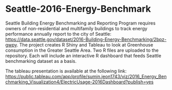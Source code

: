 # Seattle-2016-Energy-Benchmark
Seattle Building Energy Benchmarking and Reporting Program requires owners of non-residential and multifamily buildings to track energy performance annually report to the city of Seattle: https://data.seattle.gov/dataset/2016-Building-Energy-Benchmarking/2bpz-gwpy. The project creates R Shiny and Tableau to look at Greenhouse consumption in the Greater Seattle Area. Two R files are uploaded to the repository. Each will include an interactive R dashboard that feeds Seattle benchmarking dataset as a basis. 

The tableau presentation is available at the following link: https://public.tableau.com/app/profile/sumin.jeon1743/viz/2016_Energy_Benchmarking_Visualization4/ElectricUsage-2016Dashboard?publish=yes
